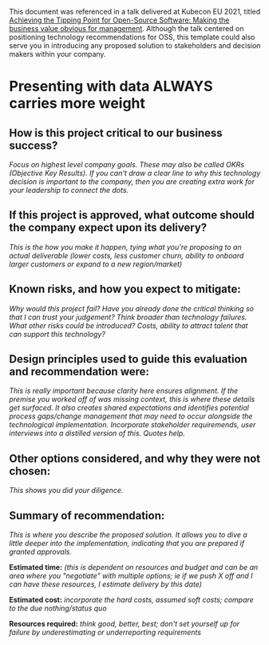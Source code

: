 This document was referenced in a talk delivered at Kubecon EU 2021, titled [Achieving the Tipping Point for Open-Source Software: Making the business value obvious for management](https://kccnceu2021.sched.com/event/176923996967a4aa67dd77131f1c675c). Although the talk centered on positioning technology recommendations for OSS, this template could also serve you in introducing any proposed solution to stakeholders and decision makers within your company.

# Presenting with data ALWAYS carries more weight

## How is this project critical to our business success?
*Focus on highest level company goals. These may also be called OKRs (Objective Key Results). If you can't draw a clear line to why this technology decision is important to the company, then you are creating extra work for your leadership to connect the dots.* 

## If this project is approved, what outcome should the company expect upon its delivery?
*This is the how you make it happen, tying what you're proposing to an actual deliverable (lower costs, less customer churn, ability to onboard larger customers or expand to a new region/market)*

## Known risks, and how you expect to mitigate:
*Why would this project fail? Have you already done the critical thinking so that I can trust your judgement? Think broader than technology failures. What other risks could be introduced? Costs, ability to attract talent that can support this technology?*

## Design principles used to guide this evaluation and recommendation were:
*This is really important because clarity here ensures alignment. If the premise you worked off of was missing context, this is where these details get surfaced. It also creates shared expectations and identifies potential process gaps/change management that may need to occur alongside the technological implementation. Incorporate stakeholder requiremends, user interviews into a distilled version of this. Quotes help.*

## Other options considered, and why they were not chosen:
*This shows you did your diligence.*

## Summary of recommendation:
*This is where you describe the proposed solution. It allows you to dive a little deeper into the implementation, indicating that you are prepared if granted approvals.*


**Estimated time:** *(this is dependent on resources and budget and can be an area where you "negotiate" with multiple options; ie if we push X off and I can have these resources, I estimate delivery by this date)*

**Estimated cost:** *incorporate the hard costs, assumed soft costs; compare to the due nothing/status quo*

**Resources required:** *think good, better, best; don't set yourself up for failure by underestimating or underreporting requirements*
